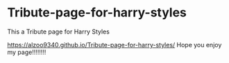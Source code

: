 # Tribute-page-for-harry-styles

This a Tribute page for Harry Styles 

https://alzoo9340.github.io/Tribute-page-for-harry-styles/
Hope you enjoy my page!!!!!!!!
